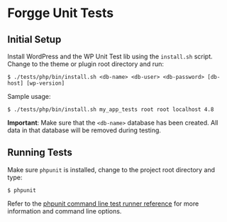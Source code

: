 # Forgge Unit Tests

## Initial Setup

Install WordPress and the WP Unit Test lib using the `install.sh` script. Change to the theme or plugin root directory and run:

    $ ./tests/php/bin/install.sh <db-name> <db-user> <db-password> [db-host] [wp-version]

Sample usage:

    $ ./tests/php/bin/install.sh my_app_tests root root localhost 4.8

**Important**: Make sure that the `<db-name>` database has been created. All data in that database will be removed during testing.

## Running Tests

Make sure `phpunit` is installed, change to the project root directory and type:

    $ phpunit

Refer to the [phpunit command line test runner reference](https://phpunit.de/manual/current/en/phpunit-book.html#textui) for more information and command line options.
